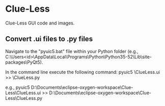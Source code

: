 # Clue-Less
Clue-Less GUI code and images.

## Convert .ui files to .py files
Navigate to the "pyuic5.bat" file within your Python folder (e.g., C:\Users\<id>\AppData\Local\Programs\Python\Python35-52\Lib\site-packages\PyQt5).

In the command line execute the following command:
pyuic5 <project location>\ClueLess.ui >> <project location>\ClueLess.py

e.g., pyuic5 D:\Documents\eclipse-oxygen-workspace\Clue-Less\ClueLess.ui >> D:\Documents\eclipse-oxygen-workspace\Clue-Less\ClueLess.py
